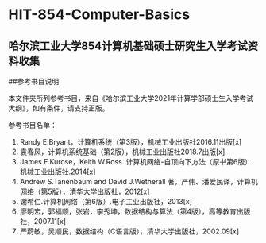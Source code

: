 # HIT-854-Computer-Basics
## 哈尔滨工业大学854计算机基础硕士研究生入学考试资料收集

##参考书目说明

本文件夹所列参考书目，来自《哈尔滨工业大学2021年计算学部硕士生入学考试大纲》，如有条件，请支持正版。<br>

参考书目名单：<br>
1. Randy E.Bryant，计算机系统（第3版），机械工业出版社2016.11出版[x]
2. 袁春风，计算机系统基础（第2版），机械工业出版社2018.7出版[x]
3. James F.Kurose，Keith W.Ross. 计算机网络-自顶向下方法（原书第6版）.机械工业出版社.2014[x]
4. Andrew S.Tanenbaum and David J.Wetherall 著，严伟、潘爱民译，计算机网络（第5版），清华大学出版社，2012[x]
5. 谢希仁.计算机网络（第6版）.电子工业出版社，2013[x]
6. 廖明宏，郭福顺，张岩，李秀坤，数据结构与算法（第4版），高等教育出版社，2007.11[x]
7. 严蔚敏，吴顺民，数据结构（C语言版），清华大学出版社，2002.09[x]

